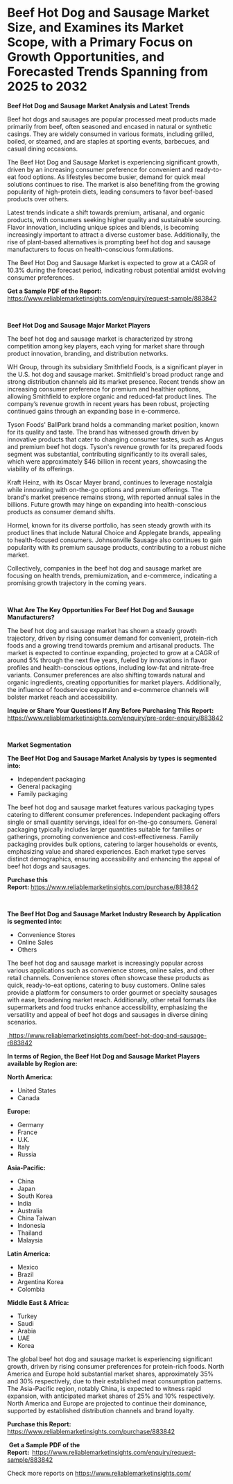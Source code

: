 <p><h1>Beef Hot Dog and Sausage Market Size, and Examines its Market Scope, with a Primary Focus on Growth Opportunities, and Forecasted Trends Spanning from 2025 to 2032</h1></p><p><strong>Beef Hot Dog and Sausage Market Analysis and Latest Trends</strong></p>
<p><p>Beef hot dogs and sausages are popular processed meat products made primarily from beef, often seasoned and encased in natural or synthetic casings. They are widely consumed in various formats, including grilled, boiled, or steamed, and are staples at sporting events, barbecues, and casual dining occasions. </p><p>The Beef Hot Dog and Sausage Market is experiencing significant growth, driven by an increasing consumer preference for convenient and ready-to-eat food options. As lifestyles become busier, demand for quick meal solutions continues to rise. The market is also benefiting from the growing popularity of high-protein diets, leading consumers to favor beef-based products over others. </p><p>Latest trends indicate a shift towards premium, artisanal, and organic products, with consumers seeking higher quality and sustainable sourcing. Flavor innovation, including unique spices and blends, is becoming increasingly important to attract a diverse customer base. Additionally, the rise of plant-based alternatives is prompting beef hot dog and sausage manufacturers to focus on health-conscious formulations. </p><p>The Beef Hot Dog and Sausage Market is expected to grow at a CAGR of 10.3% during the forecast period, indicating robust potential amidst evolving consumer preferences.</p></p>
<p><strong>Get a Sample PDF of the Report:&nbsp;</strong> <a href="https://www.reliablemarketinsights.com/enquiry/request-sample/883842?utm_campaign=3556&utm_medium=2&utm_source=Github&utm_content=ia&utm_term=07042025&utm_id=beef-hot-dog-and-sausage">https://www.reliablemarketinsights.com/enquiry/request-sample/883842</a></p>
<p>&nbsp;</p>
<p><strong>Beef Hot Dog and Sausage Major Market Players</strong></p>
<p><p>The beef hot dog and sausage market is characterized by strong competition among key players, each vying for market share through product innovation, branding, and distribution networks.</p><p>WH Group, through its subsidiary Smithfield Foods, is a significant player in the U.S. hot dog and sausage market. Smithfield's broad product range and strong distribution channels aid its market presence. Recent trends show an increasing consumer preference for premium and healthier options, allowing Smithfield to explore organic and reduced-fat product lines. The company’s revenue growth in recent years has been robust, projecting continued gains through an expanding base in e-commerce.</p><p>Tyson Foods' BallPark brand holds a commanding market position, known for its quality and taste. The brand has witnessed growth driven by innovative products that cater to changing consumer tastes, such as Angus and premium beef hot dogs. Tyson's revenue growth for its prepared foods segment was substantial, contributing significantly to its overall sales, which were approximately $46 billion in recent years, showcasing the viability of its offerings.</p><p>Kraft Heinz, with its Oscar Mayer brand, continues to leverage nostalgia while innovating with on-the-go options and premium offerings. The brand's market presence remains strong, with reported annual sales in the billions. Future growth may hinge on expanding into health-conscious products as consumer demand shifts.</p><p>Hormel, known for its diverse portfolio, has seen steady growth with its product lines that include Natural Choice and Applegate brands, appealing to health-focused consumers. Johnsonville Sausage also continues to gain popularity with its premium sausage products, contributing to a robust niche market.</p><p>Collectively, companies in the beef hot dog and sausage market are focusing on health trends, premiumization, and e-commerce, indicating a promising growth trajectory in the coming years.</p></p>
<p>&nbsp;</p>
<p><strong>What Are The Key Opportunities For Beef Hot Dog and Sausage Manufacturers?</strong></p>
<p><p>The beef hot dog and sausage market has shown a steady growth trajectory, driven by rising consumer demand for convenient, protein-rich foods and a growing trend towards premium and artisanal products. The market is expected to continue expanding, projected to grow at a CAGR of around 5% through the next five years, fueled by innovations in flavor profiles and health-conscious options, including low-fat and nitrate-free variants. Consumer preferences are also shifting towards natural and organic ingredients, creating opportunities for market players. Additionally, the influence of foodservice expansion and e-commerce channels will bolster market reach and accessibility.</p></p>
<p><strong>Inquire or Share Your Questions If Any Before Purchasing This Report:</strong> <a href="https://www.reliablemarketinsights.com/enquiry/pre-order-enquiry/883842?utm_campaign=3556&utm_medium=2&utm_source=Github&utm_content=ia&utm_term=07042025&utm_id=beef-hot-dog-and-sausage">https://www.reliablemarketinsights.com/enquiry/pre-order-enquiry/883842</a></p>
<p>&nbsp;</p>
<p><strong>Market Segmentation</strong></p>
<p><strong>The Beef Hot Dog and Sausage Market Analysis by types is segmented into:</strong></p>
<p><ul><li>Independent packaging</li><li>General packaging</li><li>Family packaging</li></ul></p>
<p><p>The beef hot dog and sausage market features various packaging types catering to different consumer preferences. Independent packaging offers single or small quantity servings, ideal for on-the-go consumers. General packaging typically includes larger quantities suitable for families or gatherings, promoting convenience and cost-effectiveness. Family packaging provides bulk options, catering to larger households or events, emphasizing value and shared experiences. Each market type serves distinct demographics, ensuring accessibility and enhancing the appeal of beef hot dogs and sausages.</p></p>
<p><strong>Purchase this Report:&nbsp;</strong><a href="https://www.reliablemarketinsights.com/purchase/883842?utm_campaign=3556&utm_medium=2&utm_source=Github&utm_content=ia&utm_term=07042025&utm_id=beef-hot-dog-and-sausage">https://www.reliablemarketinsights.com/purchase/883842</a></p>
<p>&nbsp;</p>
<p><strong>The Beef Hot Dog and Sausage Market Industry Research by Application is segmented into:</strong></p>
<p><ul><li>Convenience Stores</li><li>Online Sales</li><li>Others</li></ul></p>
<p><p>The beef hot dog and sausage market is increasingly popular across various applications such as convenience stores, online sales, and other retail channels. Convenience stores often showcase these products as quick, ready-to-eat options, catering to busy customers. Online sales provide a platform for consumers to order gourmet or specialty sausages with ease, broadening market reach. Additionally, other retail formats like supermarkets and food trucks enhance accessibility, emphasizing the versatility and appeal of beef hot dogs and sausages in diverse dining scenarios.</p></p>
<p><a href="https://www.reliablemarketinsights.com/beef-hot-dog-and-sausage-r883842?utm_campaign=3556&utm_medium=2&utm_source=Github&utm_content=ia&utm_term=07042025&utm_id=beef-hot-dog-and-sausage">&nbsp;https://www.reliablemarketinsights.com/beef-hot-dog-and-sausage-r883842</a></p>
<p><strong>In terms of Region, the Beef Hot Dog and Sausage Market Players available by Region are:</strong></p>
<p>
    <p> <strong> North America: </strong>
        <ul>
            <li>United States</li>
            <li>Canada</li>
        </ul>
        </p> 
    <p> <strong> Europe: </strong>
        <ul>
            <li>Germany</li>
            <li>France</li>
            <li>U.K.</li>
            <li>Italy</li>
            <li>Russia</li>
        </ul>
        </p> 
    <p> <strong> Asia-Pacific: </strong>
        <ul>
            <li>China</li>
            <li>Japan</li>
            <li>South Korea</li>
            <li>India</li>
            <li>Australia</li>
            <li>China Taiwan</li>
            <li>Indonesia</li>
            <li>Thailand</li>
            <li>Malaysia</li>
        </ul>
        </p> 
    <p> <strong> Latin America: </strong>
        <ul>
            <li>Mexico</li>
            <li>Brazil</li>
            <li>Argentina Korea</li>
            <li>Colombia</li>
        </ul>
        </p> 
    <p> <strong> Middle East & Africa: </strong>
        <ul>
            <li>Turkey</li>
            <li>Saudi</li>
            <li>Arabia</li>
            <li>UAE</li>
            <li>Korea</li>
        </ul>
    </p>
    </p>
<p><p>The global beef hot dog and sausage market is experiencing significant growth, driven by rising consumer preferences for protein-rich foods. North America and Europe hold substantial market shares, approximately 35% and 30% respectively, due to their established meat consumption patterns. The Asia-Pacific region, notably China, is expected to witness rapid expansion, with anticipated market shares of 25% and 10% respectively. North America and Europe are projected to continue their dominance, supported by established distribution channels and brand loyalty.</p></p>
<p><strong>Purchase this Report: </strong><a href="https://www.reliablemarketinsights.com/purchase/883842?utm_campaign=3556&utm_medium=2&utm_source=Github&utm_content=ia&utm_term=07042025&utm_id=beef-hot-dog-and-sausage">https://www.reliablemarketinsights.com/purchase/883842</a></p>
<p>&nbsp;<strong>Get a Sample PDF of the Report:&nbsp;&nbsp;</strong><a href="https://www.reliablemarketinsights.com/enquiry/request-sample/883842?utm_campaign=3556&utm_medium=2&utm_source=Github&utm_content=ia&utm_term=07042025&utm_id=beef-hot-dog-and-sausage">https://www.reliablemarketinsights.com/enquiry/request-sample/883842</a></p>
<p><strong></strong></p>
<p>Check more reports on <a href="https://www.reliablemarketinsights.com/?utm_campaign=3556&utm_medium=2&utm_source=Github&utm_content=ia&utm_term=07042025&utm_id=beef-hot-dog-and-sausage">https://www.reliablemarketinsights.com/</a></p>